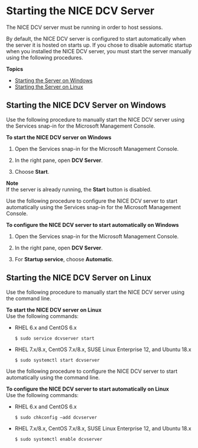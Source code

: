 # Starting the NICE DCV Server<a name="manage-start"></a>

The NICE DCV server must be running in order to host sessions\.

By default, the NICE DCV server is configured to start automatically when the server it is hosted on starts up\. If you chose to disable automatic startup when you installed the NICE DCV server, you must start the server manually using the following procedures\.

**Topics**
+ [Starting the Server on Windows](#manage-start-windows)
+ [Starting the Server on Linux](#manage-start-linux)

## Starting the NICE DCV Server on Windows<a name="manage-start-windows"></a>

Use the following procedure to manually start the NICE DCV server using the Services snap\-in for the Microsoft Management Console\.

**To start the NICE DCV server on Windows**

1. Open the Services snap\-in for the Microsoft Management Console\.

1. In the right pane, open **DCV Server**\.

1. Choose **Start**\.

**Note**  
If the server is already running, the **Start** button is disabled\.

Use the following procedure to configure the NICE DCV server to start automatically using the Services snap\-in for the Microsoft Management Console\.

**To configure the NICE DCV server to start automatically on Windows**

1. Open the Services snap\-in for the Microsoft Management Console\.

1. In the right pane, open **DCV Server**\.

1. For **Startup service**, choose **Automatic**\.

## Starting the NICE DCV Server on Linux<a name="manage-start-linux"></a>

Use the following procedure to manually start the NICE DCV server using the command line\.

**To start the NICE DCV server on Linux**  
Use the following commands:
+ RHEL 6\.x and CentOS 6\.x

  ```
  $ sudo service dcvserver start
  ```
+ RHEL 7\.x/8\.x, CentOS 7\.x/8\.x, SUSE Linux Enterprise 12, and Ubuntu 18\.x

  ```
  $ sudo systemctl start dcvserver
  ```

Use the following procedure to configure the NICE DCV server to start automatically using the command line\.

**To configure the NICE DCV server to start automatically on Linux**  
Use the following commands:
+ RHEL 6\.x and CentOS 6\.x

  ```
  $ sudo chkconfig —add dcvserver
  ```
+ RHEL 7\.x/8\.x, CentOS 7\.x/8\.x, SUSE Linux Enterprise 12, and Ubuntu 18\.x

  ```
  $ sudo systemctl enable dcvserver
  ```